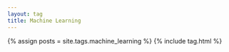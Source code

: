 ```yaml
---
layout: tag
title: Machine Learning
---
```


{% assign posts = site.tags.machine_learning %}
{% include tag.html %}